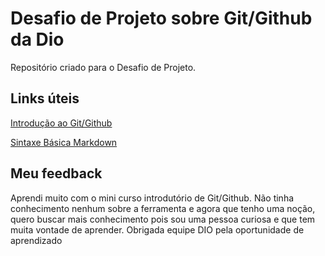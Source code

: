 # Desafio de Projeto sobre Git/Github da Dio
Repositório criado para o Desafio de Projeto.

## Links úteis
[Introdução ao Git/Github](https://web.dio.me/course/introducao-ao-git-e-ao-github/learning/75b9fe49-6ed4-4480-83a7-7e37fc356aa9)

[Sintaxe Básica Markdown](https://www.markdownguide.org/)

## Meu feedback

Aprendi muito com o mini curso introdutório de Git/Github. Não tinha conhecimento nenhum sobre a ferramenta e agora que tenho uma noção, quero buscar mais conhecimento pois sou uma pessoa curiosa e que tem muita vontade de aprender. Obrigada equipe DIO pela oportunidade de aprendizado
